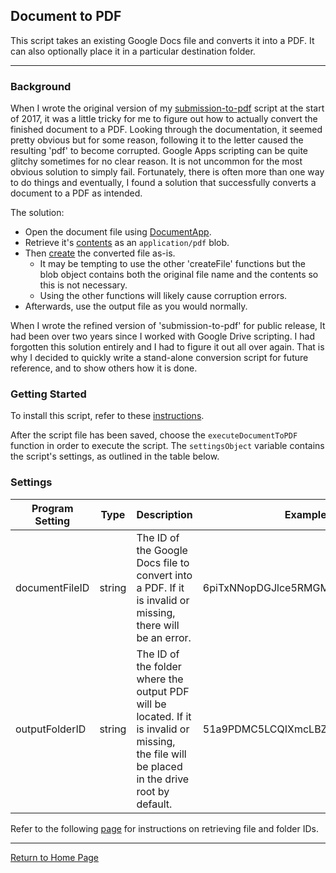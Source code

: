 ## Document to PDF

This script takes an existing Google Docs file and converts it into a PDF. It can also optionally place it in a particular destination folder.

---

### Background

When I wrote the original version of my [submission-to-pdf](https://github.com/tjohnston-softdev/submission-to-pdf) script at the start of 2017, it was a little tricky for me to figure out how to actually convert the finished document to a PDF. Looking through the documentation, it seemed pretty obvious but for some reason, following it to the letter caused the resulting 'pdf' to become corrupted. Google Apps scripting can be quite glitchy sometimes for no clear reason. It is not uncommon for the most obvious solution to simply fail. Fortunately, there is often more than one way to do things and eventually, I found a solution that successfully converts a document to a PDF as intended.

The solution:

* Open the document file using [DocumentApp](https://developers.google.com/apps-script/reference/document/document-app).
* Retrieve it's [contents](https://developers.google.com/apps-script/reference/document/document#getAs(String)) as an `application/pdf` blob.
* Then [create](https://developers.google.com/apps-script/reference/drive/drive-app#createFile(BlobSource)) the converted file as-is.
	* It may be tempting to use the other 'createFile' functions but the blob object contains both the original file name and the contents so this is not necessary.
	* Using the other functions will likely cause corruption errors.
* Afterwards, use the output file as you would normally.

When I wrote the refined version of 'submission-to-pdf' for public release, It had been over two years since I worked with Google Drive scripting. I had forgotten this solution entirely and I had to figure it out all over again. That is why I decided to quickly write a stand-alone conversion script for future reference, and to show others how it is done.



### Getting Started

To install this script, refer to these [instructions](../install.md#script).

After the script file has been saved, choose the `executeDocumentToPDF` function in order to execute the script. The `settingsObject` variable contains the script's settings, as outlined in the table below.


### Settings

| Program Setting | Type | Description | Example |
|---|---|---|---|
| documentFileID | string | The ID of the Google Docs file to convert into a PDF. If it is invalid or missing, there will be an error. | 6piTxNNopDGJlce5RMGMHS6ePKm1opb5 |
| outputFolderID | string | The ID of the folder where the output PDF will be located. If it is invalid or missing, the file will be placed in the drive root by default. | 51a9PDMC5LCQIXmcLBZ6qAFtdImPrHID |

Refer to the following [page](https://docs.meiro.io/books/meiro-integrations/page/where-can-i-find-the-file-id-on-google-drive) for instructions on retrieving file and folder IDs.

---

[Return to Home Page](../readme.md)